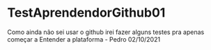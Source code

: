 # TestAprendendorGithub01
Como ainda não sei usar o github irei fazer alguns testes pra apenas começar a Entender a plataforma - Pedro 02/10/2021

